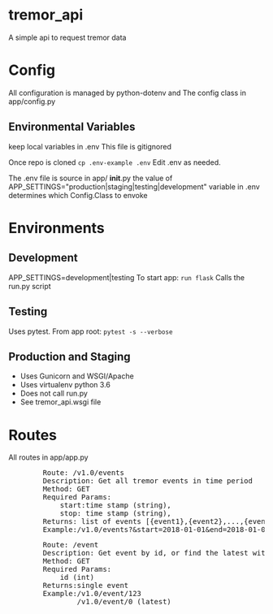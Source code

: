 # tremor_api
A simple api to request tremor data

# Config
All configuration is managed by 
python-dotenv and The config class in app/config.py
## Environmental Variables
keep local variables in .env This file is gitignored

Once repo is cloned 
`cp .env-example .env`
Edit .env as needed. 

The .env file is source in app/ __init__.py
the value of APP_SETTINGS="production|staging|testing|development"  variable in .env determines which Config.Class to envoke

# Environments
## Development
APP_SETTINGS=development|testing 
To start app:
`run flask`
Calls the run.py script

## Testing
Uses pytest. From app root:
`pytest -s --verbose`

## Production and Staging
* Uses Gunicorn and WSGI/Apache
* Uses virtualenv python 3.6
* Does not call run.py 
* See tremor_api.wsgi file

# Routes
All routes in app/app.py
<pre>
        Route: /v1.0/events
        Description: Get all tremor events in time period
        Method: GET
        Required Params:
            start:time stamp (string),
            stop: time stamp (string),
        Returns: list of events [{event1},{event2},...,{eventn}] or 404
        Example:/v1.0/events?&start=2018-01-01&end=2018-01-02
</pre>
<pre>
        Route: /event
        Description: Get event by id, or find the latest with event_id =0
        Method: GET
        Required Params:
            id (int)
        Returns:single event
        Example:/v1.0/event/123
                /v1.0/event/0 (latest)

</pre>

